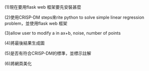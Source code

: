 (1)現在要用flask web 框架要先安裝甚麼

(2)使用CRISP-DM steps來rite python to solve simple linear regression problem，並使用flask web 框架

(3)allow user to modify a in ax+b, noise, number of points 

(4)將最後結果生成圖

(5)是否有符合CRISP-DM的標準，並標示註解

(6)將網頁美化
